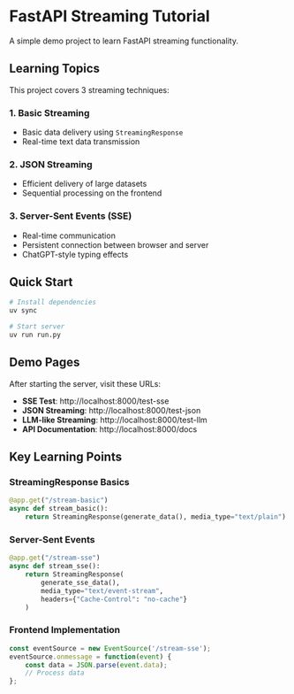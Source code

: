 # FastAPI Streaming Tutorial

A simple demo project to learn FastAPI streaming functionality.

## Learning Topics

This project covers 3 streaming techniques:

### 1. Basic Streaming
- Basic data delivery using `StreamingResponse`
- Real-time text data transmission

### 2. JSON Streaming
- Efficient delivery of large datasets
- Sequential processing on the frontend

### 3. Server-Sent Events (SSE)
- Real-time communication
- Persistent connection between browser and server
- ChatGPT-style typing effects

## Quick Start

```bash
# Install dependencies
uv sync

# Start server
uv run run.py
```

## Demo Pages

After starting the server, visit these URLs:

- **SSE Test**: http://localhost:8000/test-sse
- **JSON Streaming**: http://localhost:8000/test-json  
- **LLM-like Streaming**: http://localhost:8000/test-llm
- **API Documentation**: http://localhost:8000/docs

## Key Learning Points

### StreamingResponse Basics
```python
@app.get("/stream-basic")
async def stream_basic():
    return StreamingResponse(generate_data(), media_type="text/plain")
```

### Server-Sent Events
```python
@app.get("/stream-sse")
async def stream_sse():
    return StreamingResponse(
        generate_sse_data(),
        media_type="text/event-stream",
        headers={"Cache-Control": "no-cache"}
    )
```

### Frontend Implementation
```javascript
const eventSource = new EventSource('/stream-sse');
eventSource.onmessage = function(event) {
    const data = JSON.parse(event.data);
    // Process data
};
```
